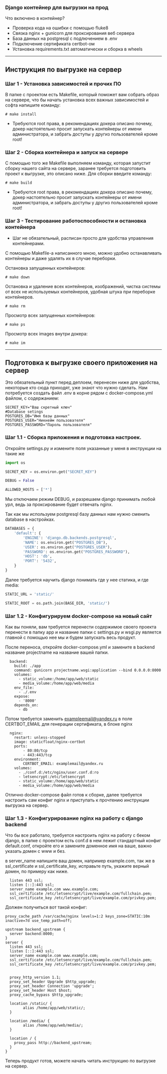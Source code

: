 ### Django контейнер для выгрузки на прод
Что включено в контейнер?
+ Проверка кода на ошибки с помощью fluke8
+ Связка nginx + gunicorn для проксирования веб сервера
+ База данных на postgresql с подлючением в .env
+ Подключение сертификата certbot-ом
+ Установка requirements.txt автоматически и сборка в wheels
***
## Инструкция по выгрузке на сервер
### Шаг 1 - Установка зависимостей и прочих ПО
В папке с проектом есть Makefile, который поможет вам собрать образ на сервере,
что бы начать установка всех важных зависимостей и софта напишите команду:
```code 
# make install
```
* Требуются root права, в рекомендациях докера описано почему, докер настоятельно просит запускать контейнеры от имени администратора, и забрать доступы у другиз пользователей кроме root!

### Шаг 2 - Сборка контейнера и запуск на сервере
С помощью того же Makefile выполняем команду, которая запустит сборку нашего
сайта на сервере, заранее требуется подготовить проект к выгрузке, это описано ниже.
Для сборки введите команду:
```code
# make build
```
* Требуются root права, в рекомендациях докера описано почему, докер настоятельно просит запускать контейнеры от имени администратора, и забрать доступы у другиз пользователей кроме root!
### Шаг 3 - Тестирование работоспособности и остановка контейнера
* Шаг не обязательный, расписан просто для удобства управления контейнерами.

С помощью Makefile-а написанного мною, можно удобно останавливать контейнеры и даже удалять их в случае переборки.

Остановка запущенных контейнеров:
```code
# make down
```

Остановка и удаление всех контейнеров, изображений, чистка системы от всех не используемых контейнеров, удобная штука при переборке контейнеров.
```code
# make rm
```

Просмотр всех запущенных контейнеров:
```code
# make ps
```

Просмотр всех images внутри докера:
```code
# make im
```
***
## Подготовка к выгрузке своего приложения на сервер
Это обязательный пункт перед деплоем, перенесен ниже для удобства, некоторые кто сюда приходят, уже знают что нужно сделать.
Нам потребуется создать файл .env в корне рядом с docker-compose.yml файлом, с содержанием:
```dotenv
SECRET_KEY="Ваш скретный ключ"
#Database setings
POSTGRES_DB="Имя базы данных"
POSTGRES_USER="Никнейм пользователя"
POSTGRES_PASSWORD="Пароль пользователя"
```
### Шаг 1.1 - Сборка приложения и подготовка настроек.
Откройте settings.py и измените поля указанные у меня в инструкции на такие же

```python
import os

SECRET_KEY = os.environ.get("SECRET_KEY")

DEBUG = False

ALLOWED_HOSTS = ['*']
```
Мы отключаем режим DEBUG, и разрешаем django принимать любой урл, ведь за проксирование будет отвечать nginx.

Так как мы используем postgresql базу данных нам нужно сменить database в настройках.
```python
DATABASES = {
    'default': {
        'ENGINE': 'django.db.backends.postgresql',
        'NAME': os.environ.get("POSTGRES_DB"),
        'USER': os.environ.get("POSTGRES_USER"),
        'PASSWORD': os.environ.get("POSTGRES_PASSWORD"),
        'HOST': 'db',
        'PORT': '5432',
    }
}
```
Далее требуется научить django понимать где у нее статика, и где media:
```python
STATIC_URL = 'static/'

STATIC_ROOT = os.path.join(BASE_DIR, 'static/')
```
### Шаг 1.2 - Конфигурируем docker-compose на новый сайт
Как вы поняли, вам требуется перенести содержимое своего проекта перенести в папку app
и название папки с settings.py и wsgi.py является главной с помощью нее мы и будем запускать весь продукт.

После переноса, откройте docker-compose.yml и замените в backend название projectname на название вашей папки.

```docker-compose
  backend:
    build: ./app
    command: gunicorn projectname.wsgi:application --bind 0.0.0.0:8000
    volumes:
      - static_volume:/home/app/web/static
      - media_volume:/home/app/web/media
    env_file:
      - ./.env
    expose:
      - '8000'
    depends_on:
      - db
```
Потом требуется заменить exampleemail@yandex.ru в поле CERTBOT_EMAIL для генерации сертификата, в блоке nginx
```
  nginx:
    restart: unless-stopped
    image: staticfloat/nginx-certbot
    ports:
        - 80:80/tcp
        - 443:443/tcp
    environment:
        CERTBOT_EMAIL: examplemail@yandex.ru
    volumes:
      - ./conf.d:/etc/nginx/user.conf.d:ro
      - letsencrypt:/etc/letsencrypt
      - static_volume:/home/app/web/static
      - media_volume:/home/app/web/media
```
Отлично docker-compose файл готов к сборке, далее требуется настроить сам конфиг nginx и приступать к прочтению инструкции выгрузка на сервер.
### Шаг 1.3 - Конфигурирование nginx на работу с django backend
Что бы все работало, требуется настроить nginx на работу с беком django,
в папке с проектом есть conf.d в нем лежит стандартный конфиг default.conf,
откройте его и замените доменное имя на ваше, важно указать домен с www и без.

в server_name напишите ваш домен, например example.com, так же в ssl_certificate и ssl_certificate_key,
исправьте путь, укажите верный домен, по примеру как ниже.
```
  listen 443 ssl;
  listen [::]:443 ssl;
  server_name example.com www.example.com;
  ssl_certificate /etc/letsencrypt/live/example.com/fullchain.pem;
  ssl_certificate_key /etc/letsencrypt/live/example.com/privkey.pem;
```
Должен получиться вот такой конфиг:
```
proxy_cache_path /var/cache/nginx levels=1:2 keys_zone=STATIC:10m inactive=7d use_temp_path=off;

upstream backend_upstream {
  server backend:8000;
}
server {
  listen 443 ssl;
  listen [::]:443 ssl;
  server_name example.com www.example.com;
  ssl_certificate /etc/letsencrypt/live/example.com/fullchain.pem;
  ssl_certificate_key /etc/letsencrypt/live/example.com/privkey.pem;


  proxy_http_version 1.1;
  proxy_set_header Upgrade $http_upgrade;
  proxy_set_header Connection 'upgrade';
  proxy_set_header Host $host;
  proxy_cache_bypass $http_upgrade;

  location /static/ {
        alias /home/app/web/static/;
  }

  location /media/ {
        alias /home/app/web/media/;
  }

  location / {
    proxy_pass http://backend_upstream;
  }
}
```
Теперь продукт готов, можете начать читать инструкцию по выгрузке на сервер.